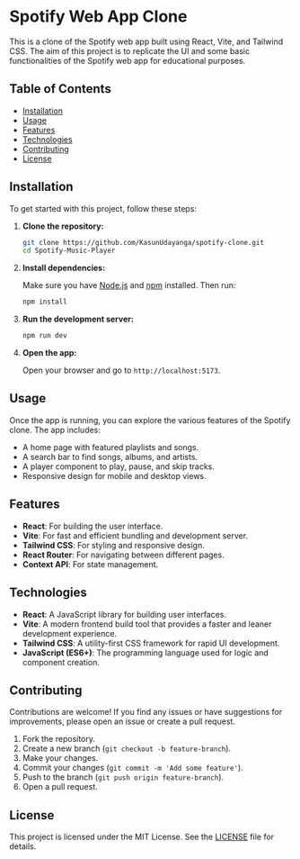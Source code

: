 # Spotify Web App Clone

This is a clone of the Spotify web app built using React, Vite, and Tailwind CSS. The aim of this project is to replicate the UI and some basic functionalities of the Spotify web app for educational purposes.

## Table of Contents

- [Installation](#installation)
- [Usage](#usage)
- [Features](#features)
- [Technologies](#technologies)
- [Contributing](#contributing)
- [License](#license)

## Installation

To get started with this project, follow these steps:

1. **Clone the repository:**

    ```bash
    git clone https://github.com/KasunUdayanga/spotify-clone.git
    cd Spotify-Music-Player
    ```

2. **Install dependencies:**

    Make sure you have [Node.js](https://nodejs.org/) and [npm](https://www.npmjs.com/) installed. Then run:

    ```bash
    npm install
    ```

3. **Run the development server:**

    ```bash
    npm run dev
    ```

4. **Open the app:**

    Open your browser and go to `http://localhost:5173`.

## Usage

Once the app is running, you can explore the various features of the Spotify clone. The app includes:

- A home page with featured playlists and songs.
- A search bar to find songs, albums, and artists.
- A player component to play, pause, and skip tracks.
- Responsive design for mobile and desktop views.

## Features

- **React**: For building the user interface.
- **Vite**: For fast and efficient bundling and development server.
- **Tailwind CSS**: For styling and responsive design.
- **React Router**: For navigating between different pages.
- **Context API**: For state management.

## Technologies

- **React**: A JavaScript library for building user interfaces.
- **Vite**: A modern frontend build tool that provides a faster and leaner development experience.
- **Tailwind CSS**: A utility-first CSS framework for rapid UI development.
- **JavaScript (ES6+)**: The programming language used for logic and component creation.

## Contributing

Contributions are welcome! If you find any issues or have suggestions for improvements, please open an issue or create a pull request.

1. Fork the repository.
2. Create a new branch (`git checkout -b feature-branch`).
3. Make your changes.
4. Commit your changes (`git commit -m 'Add some feature'`).
5. Push to the branch (`git push origin feature-branch`).
6. Open a pull request.

## License

This project is licensed under the MIT License. See the [LICENSE](LICENSE) file for details.
